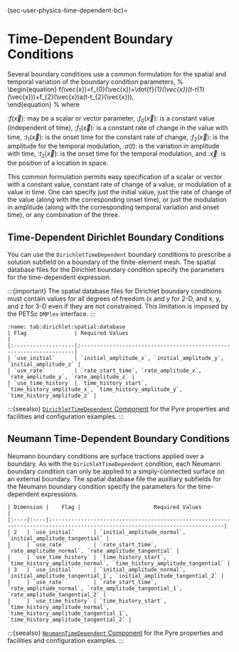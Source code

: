 (sec-user-physics-time-dependent-bc)=
# Time-Dependent Boundary Conditions

Several boundary conditions use a common formulation for the spatial and temporal variation of the boundary condition parameters,
%
\begin{equation}
f(\vec{x})=f_{0}(\vec{x})+\dot{f}_{1}(\vec{x})(t-t_{1}(\vec{x}))+f_{2}(\vec{x})a(t-t_{2}(\vec{x})),\
\end{equation}
%
where

:$f(\vec{x})$: may be a scalar or vector parameter,
:$f_{0}(\vec{x})$: is a constant value (independent of time),
:$\dot{f}_{1}(\vec{x})$: is a constant rate of change in the value with time,
:$t_{1}(\vec{x})$: is the onset time for the constant rate of change,
:$f_{2}(\vec{x})$: is the amplitude for the temporal modulation,
:$a(t)$: is the variation in amplitude with time,
:$t_{2}(\vec{x})$: is the onset time for the temporal modulation, and
:$\vec{x}$: is the position of a location in space.

This common formulation permits easy specification of a scalar or vector with a constant value, constant rate of change of a value, or modulation of a value in time.
One can specify just the initial value, just the rate of change of the value (along with the corresponding onset time), or just the modulation in amplitude (along with the corresponding temporal variation and onset time), or any combination of the three.

## Time-Dependent Dirichlet Boundary Conditions

You can use the `DirichletTimeDependent` boundary conditions to prescribe a solution subfield on a boundary of the finite-element mesh.
The spatial database files for the Dirichlet boundary condition specify the parameters for the time-dependent expression.

:::{important}
The spatial database files for Dirichlet boundary conditions must contain values for all degrees of freedom (x and y for 2-D, and x, y, and z for 3-D even if they are not constrained. This limitation is imposed by the PETSc `DMPlex` interface.
:::

```{table} Values in the auxiliary field spatial databases used for Dirichlet time-dependent boundary conditions.
:name: tab:dirichlet:spatial:database
| Flag               | Required Values                                                     |
|:-------------------|:--------------------------------------------------------------------|
| `use_initial`      | `initial_amplitude_x`, `initial_amplitude_y`, `initial_amplitude_z` |
| `use_rate`         | `rate_start_time`, `rate_amplitude_x`, `rate_amplitude_y`, `rate_amplitude_z` |
| `use_time_history` | `time_history_start`, `time_history_amplitude_x`, `time_history_amplitude_y`, `time_history_amplitude_z` |
```

:::{seealso}
[`DirichletTimeDependent` Component](../components/bc/DirichletTimeDependent.md) for the Pyre properties and facilities and configuration examples.
:::

## Neumann Time-Dependent Boundary Conditions

Neumann boundary conditions are surface tractions applied over a boundary.
As with the `DirichletTimeDependent` condition, each Neumann boundary condition can only be applied to a simply-connected surface on an external boundary.
The spatial database file the auxiliary subfields for the Neumann boundary condition specify the parameters for the time-dependent expressions.

```{table} Values in the auxiliary field spatial database used for Neumman time-dependent boundary conditions.
| Dimension |    Flag |                       Required Values                                              |
|:----|:----|:----------------------------------------------------------------------------------------------------------------------------|
| 2   | `use_initial`      | `initial_amplitude_normal`,  `initial_amplitude_tangential` |
|     | `use_rate`         | `rate_start_time`, `rate_amplitude_normal`, `rate_amplitude_tangential` |
|     | `use_time_history` | `time_history_start`, `time_history_amplitude_normal`, `time_history_amplitude_tangential` |
| 3   | `use_initial`      | `initial_amplitude_normal`, `initial_amplitude_tangential_1`, `initial_amplitude_tangential_2` |
|     | `use_rate`         | `rate_start_time`, `rate_amplitude_normal`, `rate_amplitude_tangential_1`, `rate_amplitude_tangential_2` |
|     | `use_time_history` | `time_history_start`, `time_history_amplitude_normal`, `time_history_amplitude_tangential_1`, `time_history_amplitude_tangential_2` |
```

:::{seealso}
[`NeumannTimeDependent` Component](../components/bc/NeumannTimeDependent.md) for the Pyre properties and facilities and configuration examples.
:::
